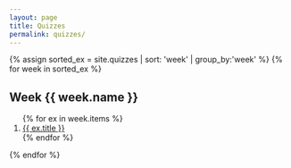```yaml
---
layout: page
title: Quizzes
permalink: quizzes/
---
```

{% assign sorted_ex = site.quizzes | sort: 'week' | group_by:'week' %}
{% for week in sorted_ex %}
<h2>Week {{ week.name }}</h2>
<ol>
    {% for ex in week.items %}
        <li><a href="{{ site.baseurl }}{{ ex.url }}">{{ ex.title }}</a></li>
    {% endfor %}
</ol>
{% endfor %}
